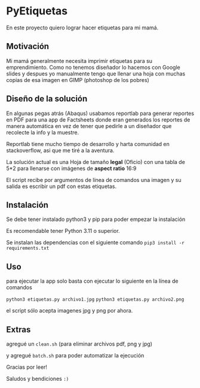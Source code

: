 # PyEtiquetas
En este proyecto quiero lograr hacer etiquetas para mi mamá.

## Motivación
Mi mamá generalmente necesita imprimir etiquetas para su emprendimiento. Como no tenemos diseñador lo hacemos con Google slides y despues yo manualmente tengo que llenar una hoja con muchas copias de esa imagen en GIMP (photoshop de los pobres)

## Diseño de la solución

En algunas pegas atrás (Abaqus) usabamos reportlab para generar reportes en PDF para una app de Factsheets donde eran generados los reportes de manera automática en vez de tener que pedirle a un diseñador que recolecte la info y la muestre.

Reportlab tiene mucho tiempo de desarrollo y harta comunidad en stackoverflow, asi que me tiré a la aventura.

La solución actual es una Hoja de tamaño **legal** (Oficio) con una tabla de 5*2 para llenarse con  imágenes de **aspect ratio** 16:9

El script recibe por argumentos de línea de comandos una imagen y su salida es escribir un pdf con estas etiquetas.

## Instalación
Se debe tener instalado python3 y pip para poder empezar la instalación

Es recomendable tener Python 3.11 o superior.

Se instalan las dependencias con el siguiente comando
`pip3 install -r requirements.txt`

## Uso
para ejecutar la app solo basta con ejecutar lo siguiente en la línea de comandos 

`python3 etiquetas.py archivo1.jpg`
`python3 etiquetas.py archivo2.png`

el script sólo acepta imagenes jpg y png por ahora.

## Extras
agregué un `clean.sh` (para eliminar archivos pdf, png y jpg)

y agregué `batch.sh` para poder automatizar la ejecución 

Gracias por leer!

Saludos y bendiciones ``:)``